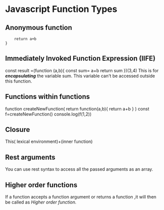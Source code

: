 # Javascript Function Types

## Anonymous function

```const add=function(a,b){
    return a+b
}
```

## Immediately Invoked Function Expression (IIFE)

const result =(function (a,b){
const sum= a+b
return sum
})(3,4)
This is for **_encapsulating_** the variable sum. This variable can't be accessed outside this function.

## Functions within functions

function createNewFunction(
return function(a,b){
return a+b
}
)
const f=createNewFunction()
console.log(f(1,2))

## Closure

This( lexical environment)+(inner function)

## Rest arguments

You can use rest syntax to access all the passed arguments as an array.

## Higher order functions

If a function accepts a function argument or returns a function ,it will then be called as _Higher order function._
